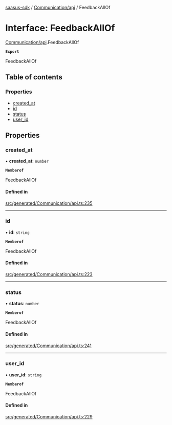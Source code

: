 [saasus-sdk](../README.md) / [Communication/api](../modules/Communication_api.md) / FeedbackAllOf

# Interface: FeedbackAllOf

[Communication/api](../modules/Communication_api.md).FeedbackAllOf

**`Export`**

FeedbackAllOf

## Table of contents

### Properties

- [created\_at](Communication_api.FeedbackAllOf.md#created_at)
- [id](Communication_api.FeedbackAllOf.md#id)
- [status](Communication_api.FeedbackAllOf.md#status)
- [user\_id](Communication_api.FeedbackAllOf.md#user_id)

## Properties

### created\_at

• **created\_at**: `number`

**`Memberof`**

FeedbackAllOf

#### Defined in

[src/generated/Communication/api.ts:235](https://github.com/saasus-platform/saasus-sdk-javascript/blob/6b95732/src/generated/Communication/api.ts#L235)

___

### id

• **id**: `string`

**`Memberof`**

FeedbackAllOf

#### Defined in

[src/generated/Communication/api.ts:223](https://github.com/saasus-platform/saasus-sdk-javascript/blob/6b95732/src/generated/Communication/api.ts#L223)

___

### status

• **status**: `number`

**`Memberof`**

FeedbackAllOf

#### Defined in

[src/generated/Communication/api.ts:241](https://github.com/saasus-platform/saasus-sdk-javascript/blob/6b95732/src/generated/Communication/api.ts#L241)

___

### user\_id

• **user\_id**: `string`

**`Memberof`**

FeedbackAllOf

#### Defined in

[src/generated/Communication/api.ts:229](https://github.com/saasus-platform/saasus-sdk-javascript/blob/6b95732/src/generated/Communication/api.ts#L229)
